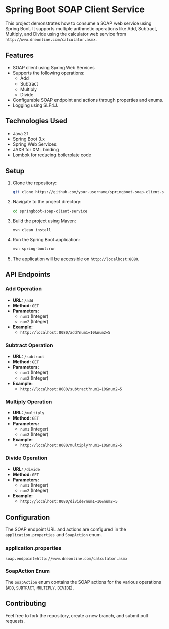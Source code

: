 
# Spring Boot SOAP Client Service

This project demonstrates how to consume a SOAP web service using Spring Boot. It supports multiple arithmetic operations like Add, Subtract, Multiply, and Divide using the calculator web service from `http://www.dneonline.com/calculator.asmx`.

## Features

- SOAP client using Spring Web Services
- Supports the following operations:
  - Add
  - Subtract
  - Multiply
  - Divide
- Configurable SOAP endpoint and actions through properties and enums.
- Logging using SLF4J.
  
## Technologies Used

- Java 21
- Spring Boot 3.x
- Spring Web Services
- JAXB for XML binding
- Lombok for reducing boilerplate code

## Setup

1. Clone the repository:
   ```bash
   git clone https://github.com/your-username/springboot-soap-client-service.git
   ```

2. Navigate to the project directory:
   ```bash
   cd springboot-soap-client-service
   ```

3. Build the project using Maven:
   ```bash
   mvn clean install
   ```

4. Run the Spring Boot application:
   ```bash
   mvn spring-boot:run
   ```

5. The application will be accessible on `http://localhost:8080`.

## API Endpoints

### Add Operation

- **URL:** `/add`
- **Method:** `GET`
- **Parameters:** 
  - `num1` (Integer)
  - `num2` (Integer)
- **Example:**
  - `http://localhost:8080/add?num1=10&num2=5`
  
### Subtract Operation

- **URL:** `/subtract`
- **Method:** `GET`
- **Parameters:** 
  - `num1` (Integer)
  - `num2` (Integer)
- **Example:**
  - `http://localhost:8080/subtract?num1=10&num2=5`

### Multiply Operation

- **URL:** `/multiply`
- **Method:** `GET`
- **Parameters:** 
  - `num1` (Integer)
  - `num2` (Integer)
- **Example:**
  - `http://localhost:8080/multiply?num1=10&num2=5`

### Divide Operation

- **URL:** `/divide`
- **Method:** `GET`
- **Parameters:** 
  - `num1` (Integer)
  - `num2` (Integer)
- **Example:**
  - `http://localhost:8080/divide?num1=10&num2=5`

## Configuration

The SOAP endpoint URL and actions are configured in the `application.properties` and `SoapAction` enum.

### application.properties

```properties
soap.endpoint=http://www.dneonline.com/calculator.asmx
```

### SoapAction Enum

The `SoapAction` enum contains the SOAP actions for the various operations (`ADD`, `SUBTRACT`, `MULTIPLY`, `DIVIDE`).

## Contributing

Feel free to fork the repository, create a new branch, and submit pull requests.
